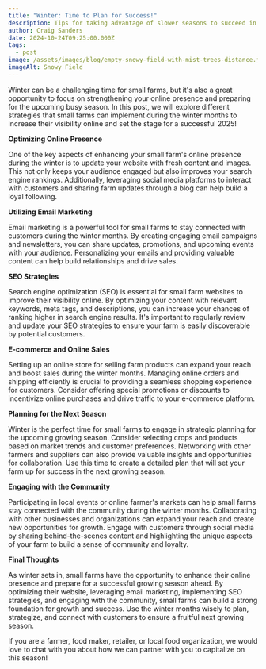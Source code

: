 ```yaml
---
title: "Winter: Time to Plan for Success!"
description: Tips for taking advantage of slower seasons to succeed in the next season.
author: Craig Sanders
date: 2024-10-24T09:25:00.000Z
tags:
  - post
image: /assets/images/blog/empty-snowy-field-with-mist-trees-distance.jpg
imageAlt: Snowy Field
---
```



Winter can be a challenging time for small farms, but it's also a great opportunity to focus on strengthening your online presence and preparing for the upcoming busy season. In this post, we will explore different strategies that small farms can implement during the winter months to increase their visibility online and set the stage for a successful 2025!



**Optimizing Online Presence**

One of the key aspects of enhancing your small farm's online presence during the winter is to update your website with fresh content and images. This not only keeps your audience engaged but also improves your search engine rankings. Additionally, leveraging social media platforms to interact with customers and sharing farm updates through a blog can help build a loyal following.



**Utilizing Email Marketing**

Email marketing is a powerful tool for small farms to stay connected with customers during the winter months. By creating engaging email campaigns and newsletters, you can share updates, promotions, and upcoming events with your audience. Personalizing your emails and providing valuable content can help build relationships and drive sales.



**SEO Strategies**

Search engine optimization (SEO) is essential for small farm websites to improve their visibility online. By optimizing your content with relevant keywords, meta tags, and descriptions, you can increase your chances of ranking higher in search engine results. It's important to regularly review and update your SEO strategies to ensure your farm is easily discoverable by potential customers.



**E-commerce and Online Sales**

Setting up an online store for selling farm products can expand your reach and boost sales during the winter months. Managing online orders and shipping efficiently is crucial to providing a seamless shopping experience for customers. Consider offering special promotions or discounts to incentivize online purchases and drive traffic to your e-commerce platform.



**Planning for the Next Season**

Winter is the perfect time for small farms to engage in strategic planning for the upcoming growing season. Consider selecting crops and products based on market trends and customer preferences. Networking with other farmers and suppliers can also provide valuable insights and opportunities for collaboration. Use this time to create a detailed plan that will set your farm up for success in the next growing season.



**Engaging with the Community**

Participating in local events or online farmer's markets can help small farms stay connected with the community during the winter months. Collaborating with other businesses and organizations can expand your reach and create new opportunities for growth. Engage with customers through social media by sharing behind-the-scenes content and highlighting the unique aspects of your farm to build a sense of community and loyalty.



**Final Thoughts**

As winter sets in, small farms have the opportunity to enhance their online presence and prepare for a successful growing season ahead. By optimizing their website, leveraging email marketing, implementing SEO strategies, and engaging with the community, small farms can build a strong foundation for growth and success. Use the winter months wisely to plan, strategize, and connect with customers to ensure a fruitful next growing season.

If you are a farmer, food maker, retailer, or local food organization, we would love to chat with you about how we can partner with you to capitalize on this season!
